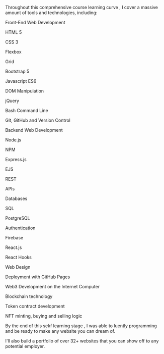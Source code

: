 Throughout this comprehensive course learning curve , I cover a massive amount of tools and technologies, including:

Front-End Web Development

HTML 5

CSS 3

Flexbox

Grid

Bootstrap 5

Javascript ES6

DOM Manipulation

jQuery

Bash Command Line

Git, GitHub and Version Control

Backend Web Development

Node.js

NPM

Express.js

EJS

REST

APIs

Databases

SQL

PostgreSQL

Authentication

Firebase

React.js

React Hooks

Web Design

Deployment with GitHub Pages

Web3 Development on the Internet Computer

Blockchain technology

Token contract development

NFT minting, buying and selling logic

By the end of this sekf learning stage , I was able to luently programming and be ready to make any website you can dream of.

I'll also build a portfolio of over 32+ websites that you can show off to any potential employer.

